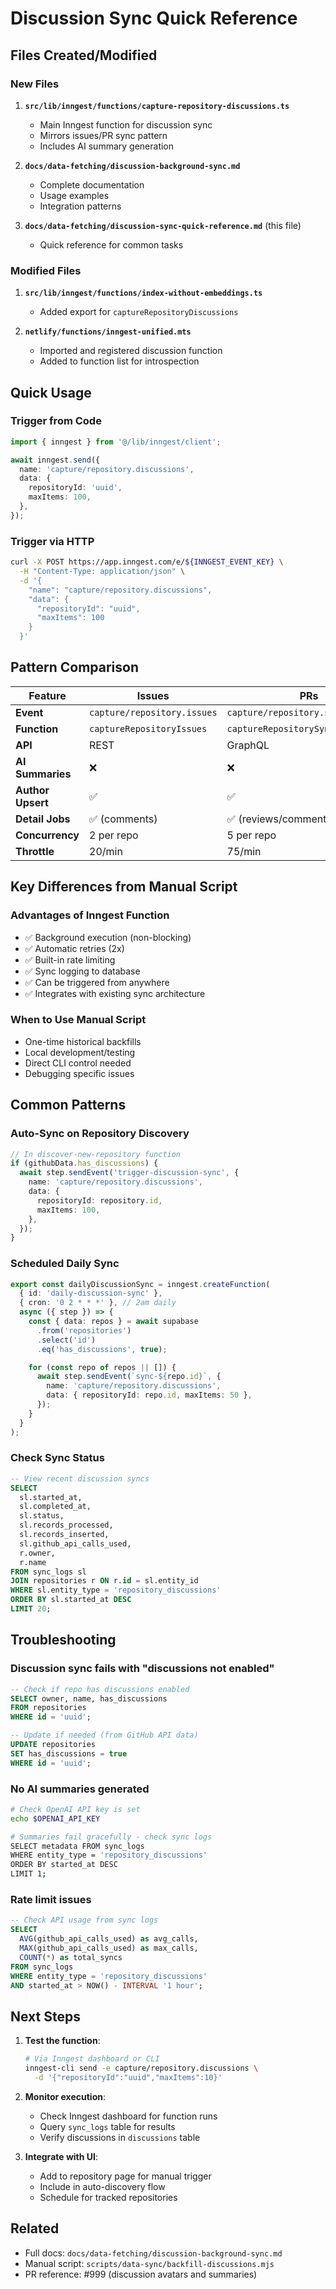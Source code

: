 # Discussion Sync Quick Reference

## Files Created/Modified

### New Files
1. **`src/lib/inngest/functions/capture-repository-discussions.ts`**
   - Main Inngest function for discussion sync
   - Mirrors issues/PR sync pattern
   - Includes AI summary generation

2. **`docs/data-fetching/discussion-background-sync.md`**
   - Complete documentation
   - Usage examples
   - Integration patterns

3. **`docs/data-fetching/discussion-sync-quick-reference.md`** (this file)
   - Quick reference for common tasks

### Modified Files
1. **`src/lib/inngest/functions/index-without-embeddings.ts`**
   - Added export for `captureRepositoryDiscussions`

2. **`netlify/functions/inngest-unified.mts`**
   - Imported and registered discussion function
   - Added to function list for introspection

## Quick Usage

### Trigger from Code
```typescript
import { inngest } from '@/lib/inngest/client';

await inngest.send({
  name: 'capture/repository.discussions',
  data: {
    repositoryId: 'uuid',
    maxItems: 100,
  },
});
```

### Trigger via HTTP
```bash
curl -X POST https://app.inngest.com/e/${INNGEST_EVENT_KEY} \
  -H "Content-Type: application/json" \
  -d '{
    "name": "capture/repository.discussions",
    "data": {
      "repositoryId": "uuid",
      "maxItems": 100
    }
  }'
```

## Pattern Comparison

| Feature | Issues | PRs | Discussions |
|---------|--------|-----|-------------|
| **Event** | `capture/repository.issues` | `capture/repository.sync.enhanced` | `capture/repository.discussions` |
| **Function** | `captureRepositoryIssues` | `captureRepositorySyncEnhanced` | `captureRepositoryDiscussions` |
| **API** | REST | GraphQL | GraphQL |
| **AI Summaries** | ❌ | ❌ | ✅ |
| **Author Upsert** | ✅ | ✅ | ✅ |
| **Detail Jobs** | ✅ (comments) | ✅ (reviews/comments) | ❌ (inline) |
| **Concurrency** | 2 per repo | 5 per repo | 2 per repo |
| **Throttle** | 20/min | 75/min | 20/min |

## Key Differences from Manual Script

### Advantages of Inngest Function
- ✅ Background execution (non-blocking)
- ✅ Automatic retries (2x)
- ✅ Built-in rate limiting
- ✅ Sync logging to database
- ✅ Can be triggered from anywhere
- ✅ Integrates with existing sync architecture

### When to Use Manual Script
- One-time historical backfills
- Local development/testing
- Direct CLI control needed
- Debugging specific issues

## Common Patterns

### Auto-Sync on Repository Discovery
```typescript
// In discover-new-repository function
if (githubData.has_discussions) {
  await step.sendEvent('trigger-discussion-sync', {
    name: 'capture/repository.discussions',
    data: {
      repositoryId: repository.id,
      maxItems: 100,
    },
  });
}
```

### Scheduled Daily Sync
```typescript
export const dailyDiscussionSync = inngest.createFunction(
  { id: 'daily-discussion-sync' },
  { cron: '0 2 * * *' }, // 2am daily
  async ({ step }) => {
    const { data: repos } = await supabase
      .from('repositories')
      .select('id')
      .eq('has_discussions', true);

    for (const repo of repos || []) {
      await step.sendEvent(`sync-${repo.id}`, {
        name: 'capture/repository.discussions',
        data: { repositoryId: repo.id, maxItems: 50 },
      });
    }
  }
);
```

### Check Sync Status
```sql
-- View recent discussion syncs
SELECT
  sl.started_at,
  sl.completed_at,
  sl.status,
  sl.records_processed,
  sl.records_inserted,
  sl.github_api_calls_used,
  r.owner,
  r.name
FROM sync_logs sl
JOIN repositories r ON r.id = sl.entity_id
WHERE sl.entity_type = 'repository_discussions'
ORDER BY sl.started_at DESC
LIMIT 20;
```

## Troubleshooting

### Discussion sync fails with "discussions not enabled"
```sql
-- Check if repo has discussions enabled
SELECT owner, name, has_discussions
FROM repositories
WHERE id = 'uuid';

-- Update if needed (from GitHub API data)
UPDATE repositories
SET has_discussions = true
WHERE id = 'uuid';
```

### No AI summaries generated
```bash
# Check OpenAI API key is set
echo $OPENAI_API_KEY

# Summaries fail gracefully - check sync logs
SELECT metadata FROM sync_logs
WHERE entity_type = 'repository_discussions'
ORDER BY started_at DESC
LIMIT 1;
```

### Rate limit issues
```sql
-- Check API usage from sync logs
SELECT
  AVG(github_api_calls_used) as avg_calls,
  MAX(github_api_calls_used) as max_calls,
  COUNT(*) as total_syncs
FROM sync_logs
WHERE entity_type = 'repository_discussions'
AND started_at > NOW() - INTERVAL '1 hour';
```

## Next Steps

1. **Test the function**:
   ```bash
   # Via Inngest dashboard or CLI
   inngest-cli send -e capture/repository.discussions \
     -d '{"repositoryId":"uuid","maxItems":10}'
   ```

2. **Monitor execution**:
   - Check Inngest dashboard for function runs
   - Query `sync_logs` table for results
   - Verify discussions in `discussions` table

3. **Integrate with UI**:
   - Add to repository page for manual trigger
   - Include in auto-discovery flow
   - Schedule for tracked repositories

## Related
- Full docs: `docs/data-fetching/discussion-background-sync.md`
- Manual script: `scripts/data-sync/backfill-discussions.mjs`
- PR reference: #999 (discussion avatars and summaries)
